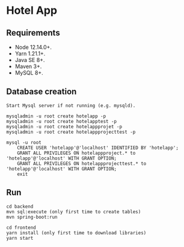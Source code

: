 # Hotel App

## Requirements

- Node 12.14.0+.
- Yarn 1.21.1+.
- Java SE 8+.
- Maven 3+.
- MySQL 8+.

## Database creation

```
Start Mysql server if not running (e.g. mysqld).

mysqladmin -u root create hotelapp -p
mysqladmin -u root create hotelapptest -p
mysqladmin -u root create hotelappprojet -p
mysqladmin -u root create hotelappprojecttest -p

mysql -u root
    CREATE USER 'hotelapp'@'localhost' IDENTIFIED BY 'hotelapp';
    GRANT ALL PRIVILEGES ON hotelappproject.* to 'hotelapp'@'localhost' WITH GRANT OPTION;
    GRANT ALL PRIVILEGES ON hotelappprojecttest.* to 'hotelapp'@'localhost' WITH GRANT OPTION;
    exit
```

## Run

```
cd backend
mvn sql:execute (only first time to create tables)
mvn spring-boot:run

cd frontend
yarn install (only first time to download libraries)
yarn start
```
